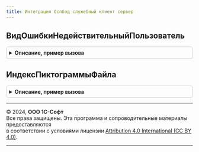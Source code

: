 ```yaml
---
title: Интеграция бспбэд служебный клиент сервер
---
```



## ВидОшибкиНедействительныйПользователь
<details style="margin: 1em 0; padding: 0.5em; border: 1px solid #ccc; border-radius: 6px;">

<summary style="font-weight: bold; cursor: pointer;">Описание, пример вызова</summary>

```bsl

Функция ВидОшибкиНедействительныйПользователь() Экспорт
```

Пример вызова
```bsl
Результат = ИнтеграцияБСПБЭДСлужебныйКлиентСервер.ВидОшибкиНедействительныйПользователь() 
```
</details>

## ИндексПиктограммыФайла
<details style="margin: 1em 0; padding: 0.5em; border: 1px solid #ccc; border-radius: 6px;">

<summary style="font-weight: bold; cursor: pointer;">Описание, пример вызова</summary>

```bsl

Функция ИндексПиктограммыФайла(РасширениеФайла) Экспорт
```

Пример вызова
```bsl
Результат = ИнтеграцияБСПБЭДСлужебныйКлиентСервер.ИндексПиктограммыФайла(РасширениеФайла) 
```
</details>

---

© 2024, **ООО 1С-Софт**  
Все права защищены. Эта программа и сопроводительные материалы предоставляются  
в соответствии с условиями лицензии [Attribution 4.0 International (CC BY 4.0)](https://creativecommons.org/licenses/by/4.0/legalcode).

---
